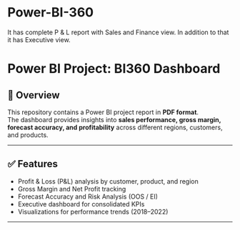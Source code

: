 # Power-BI-360
It has complete P &amp; L report with Sales and Finance view. In addition to that it has Executive view.

# Power BI Project: BI360 Dashboard

## 📌 Overview
This repository contains a Power BI project report in **PDF format**.  
The dashboard provides insights into **sales performance, gross margin, forecast accuracy, and profitability** across different regions, customers, and products.

---

## ✅ Features
- Profit & Loss (P&L) analysis by customer, product, and region
- Gross Margin and Net Profit tracking
- Forecast Accuracy and Risk Analysis (OOS / EI)
- Executive dashboard for consolidated KPIs
- Visualizations for performance trends (2018–2022)

---
